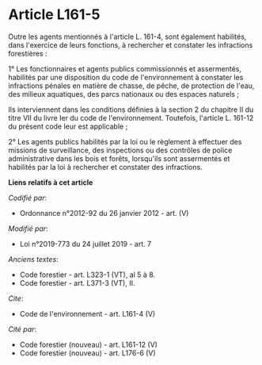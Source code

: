 # Article L161-5

Outre les agents mentionnés à l'article L. 161-4, sont également habilités, dans l'exercice de leurs fonctions, à rechercher
et constater les infractions forestières : 

1° Les fonctionnaires et agents publics commissionnés et assermentés, habilités par une disposition du code de
l'environnement à constater les infractions pénales en matière de chasse, de pêche, de protection de l'eau, des milieux
aquatiques, des parcs nationaux ou des espaces naturels ; 

Ils interviennent dans les conditions définies à la section 2 du chapitre II du titre VII du livre Ier du code de
l'environnement. Toutefois, l'article L. 161-12 du présent code leur est applicable ; 

2° Les agents publics habilités par la loi ou le règlement à effectuer des missions de surveillance, des inspections ou des
contrôles de police administrative dans les bois et forêts, lorsqu'ils sont assermentés et habilités par la loi à rechercher
et constater des infractions.

**Liens relatifs à cet article**

_Codifié par_:

  - Ordonnance n°2012-92 du 26 janvier 2012 - art. (V)

_Modifié par_:

  - Loi n°2019-773 du 24 juillet 2019 - art. 7

_Anciens textes_:

  - Code forestier - art. L323-1 (VT), al 5 à 8.
  - Code forestier - art. L371-3 (VT), II.

_Cite_:

  - Code de l'environnement - art. L161-4 (V)

_Cité par_:

  - Code forestier (nouveau) - art. L161-12 (V)
  - Code forestier (nouveau) - art. L176-6 (V)
